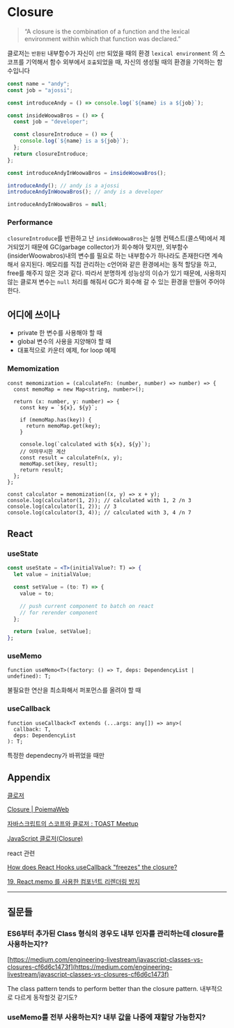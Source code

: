 # Closure

> “A closure is the combination of a function and the lexical environment within which that function was declared.”

클로저는 `반환된` 내부함수가 자신이 `선언` 되었을 때의 환경 `lexical environment` 의 스코프를 기억해서 함수 외부에서 `호출`되었을 때, 자신의 생성될 때의 환경을 기억하는 함수입니다

```jsx
const name = "andy";
const job = "ajossi";

const introduceAndy = () => console.log(`${name} is a ${job}`);

const insideWoowaBros = () => {
  const job = "developer";

  const closureIntroduce = () => {
    console.log(`${name} is a ${job}`);
  };
  return closureIntroduce;
};

const introduceAndyInWoowaBros = insideWoowaBros();

introduceAndy(); // andy is a ajossi
introduceAndyInWoowaBros(); // andy is a developer

introduceAndyInWoowaBros = null;
```

### Performance

`closureIntroduce`를 반환하고 난 `insideWoowaBros`는 실행 컨텍스트(콜스택)에서 제거되었기 때문에 GC(garbage collector)가 회수해야 맞지만, 외부함수(insiderWoowabros)내의 변수를 필요로 하는 내부함수가 하나라도 존재한다면 계속해서 유지된다. 메모리를 직접 관리하는 c언어와 같은 환경에서는 동적 할당을 하고, free를 해주지 않은 것과 같다. 따라서 분명하게 성능상의 이슈가 있기 때문에, 사용하지 않는 클로져 변수는 `null` 처리를 해줘서 GC가 회수해 갈 수 있는 환경을 만들어 주어야 한다.

## 어디에 쓰이나

- private 한 변수를 사용해야 할 때
- global 변수의 사용을 지양해야 할 때
- 대표적으로 카운터 예제, for loop 예제

### Memomization

```tsx
const memomization = (calculateFn: (number, number) => number) => {
  const memoMap = new Map<string, number>();

  return (x: number, y: number) => {
    const key = `${x}, ${y}`;

    if (memoMap.has(key)) {
      return memoMap.get(key);
    }

    console.log(`calculated with ${x}, ${y}`);
    // 어마무시한 계산
    const result = calculateFn(x, y);
    memoMap.set(key, result);
    return result;
  };
};

const calculator = memomization((x, y) => x + y);
console.log(calculator(1, 2)); // calculated with 1, 2 /n 3
console.log(calculator(1, 2)); // 3
console.log(calculator(3, 4)); // calculated with 3, 4 /n 7
```

## React

### useState

```jsx
const useState = <T>(initialValue?: T) => {
  let value = initialValue;

  const setValue = (to: T) => {
    value = to;

    // push current component to batch on react
    // for rerender component
  };

  return [value, setValue];
};
```

### useMemo

```tsx
function useMemo<T>(factory: () => T, deps: DependencyList | undefined): T;
```

불필요한 연산을 최소화해서 퍼포먼스를 올려야 할 때

### useCallback

```tsx
function useCallback<T extends (...args: any[]) => any>(
  callback: T,
  deps: DependencyList
): T;
```

특정한 dependecny가 바뀌었을 때만

## Appendix

[클로저](https://developer.mozilla.org/ko/docs/Web/JavaScript/Guide/Closures)

[Closure | PoiemaWeb](https://poiemaweb.com/js-closure)

[자바스크립트의 스코프와 클로저 : TOAST Meetup](https://meetup.toast.com/posts/86)

[JavaScript 클로저(Closure)](https://hyunseob.github.io/2016/08/30/javascript-closure/)

react 관련

[How does React Hooks useCallback "freezes" the closure?](https://stackoverflow.com/questions/54577294/how-does-react-hooks-usecallback-freezes-the-closure)

[19. React.memo 를 사용한 컴포넌트 리렌더링 방지](https://react.vlpt.us/basic/19-React.memo.html)

---

## 질문들

### ES6부터 추가된 Class 형식의 경우도 내부 인자를 관리하는데 closure를 사용하는지??

[https://medium.com/engineering-livestream/javascript-classes-vs-closures-cf6d6c1473f](https://medium.com/engineering-livestream/javascript-classes-vs-closures-cf6d6c1473f)

The class pattern tends to perform better than the closure pattern.
내부적으로 다르게 동작할것 같기도?

### useMemo를 전부 사용하는지? 내부 값을 나중에 재할당 가능한지?

